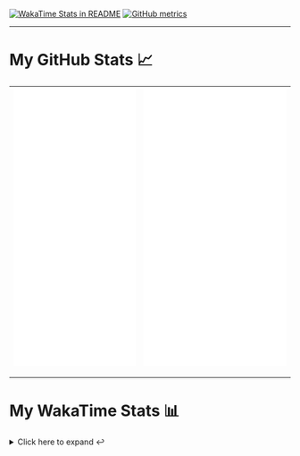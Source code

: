 [![WakaTime Stats in README](https://github.com/LOsioChico/LOsioChico/actions/workflows/waka.yml/badge.svg)](https://github.com/LOsioChico/LOsioChico/actions/workflows/waka.yml) [![GitHub metrics](https://github.com/LOsioChico/LOsioChico/actions/workflows/metrics.yml/badge.svg)](https://github.com/LOsioChico/LOsioChico/actions/workflows/metrics.yml)

---

# My GitHub Stats 📈

| ![](./assets/metrics.svg) | ![](./assets/metrics2.svg) |
| ------------------------- | -------------------------- |

---

# My WakaTime Stats 📊

<details>
<summary>Click here to expand ↩️</summary>
<br>

<!--START_SECTION:waka-->
![Code Time](http://img.shields.io/badge/Code%20Time-2%2C294%20hrs%2049%20mins-blue)

![Lines of code](https://img.shields.io/badge/From%20Hello%20World%20I%27ve%20Written-471.4%20thousand%20lines%20of%20code-blue)

**🐱 My GitHub Data** 

> 📦 700.9 kB Used in GitHub's Storage 
 > 
> 🏆 269 Contributions in the Year 2025
 > 
> 🚫 Not Opted to Hire
 > 
> 📜 29 Public Repositories 
 > 
> 🔑 34 Private Repositories 
 > 
**I'm a Night 🦉** 

```text
🌞 Morning                738 commits         ████░░░░░░░░░░░░░░░░░░░░░   14.99 % 
🌆 Daytime                1617 commits        ████████░░░░░░░░░░░░░░░░░   32.85 % 
🌃 Evening                1661 commits        ████████░░░░░░░░░░░░░░░░░   33.75 % 
🌙 Night                  906 commits         █████░░░░░░░░░░░░░░░░░░░░   18.41 % 
```
📅 **I'm Most Productive on Thursday** 

```text
Monday                   672 commits         ███░░░░░░░░░░░░░░░░░░░░░░   13.65 % 
Tuesday                  779 commits         ████░░░░░░░░░░░░░░░░░░░░░   15.83 % 
Wednesday                598 commits         ███░░░░░░░░░░░░░░░░░░░░░░   12.15 % 
Thursday                 919 commits         █████░░░░░░░░░░░░░░░░░░░░   18.67 % 
Friday                   741 commits         ████░░░░░░░░░░░░░░░░░░░░░   15.05 % 
Saturday                 764 commits         ████░░░░░░░░░░░░░░░░░░░░░   15.52 % 
Sunday                   449 commits         ██░░░░░░░░░░░░░░░░░░░░░░░   09.12 % 
```


📊 **This Week I Spent My Time On** 

```text
💬 Programming Languages: 
SQL                      2 hrs 31 mins       █████████░░░░░░░░░░░░░░░░   35.28 % 
TypeScript               2 hrs 22 mins       ████████░░░░░░░░░░░░░░░░░   33.17 % 
Astro                    1 hr 45 mins        ██████░░░░░░░░░░░░░░░░░░░   24.68 % 
YAML                     24 mins             █░░░░░░░░░░░░░░░░░░░░░░░░   05.61 % 
Other                    2 mins              ░░░░░░░░░░░░░░░░░░░░░░░░░   00.70 % 
```

**I Mostly Code in TypeScript** 

```text
TypeScript               33 repos            ████████████░░░░░░░░░░░░░   50.00 % 
Scala                    9 repos             ███░░░░░░░░░░░░░░░░░░░░░░   13.64 % 
JavaScript               7 repos             ███░░░░░░░░░░░░░░░░░░░░░░   10.61 % 
CSS                      5 repos             ██░░░░░░░░░░░░░░░░░░░░░░░   07.58 % 
Astro                    4 repos             ██░░░░░░░░░░░░░░░░░░░░░░░   06.06 % 
```




 Last Updated on 17/07/2025 01:17:12 UTC
<!--END_SECTION:waka-->

## </details>
